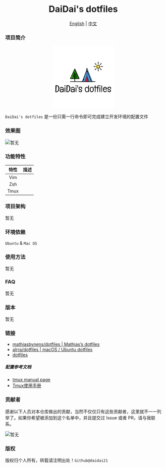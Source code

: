 <div align=center><h1>DaiDai's dotfiles</h1></div>

<center><a href="../README.md">English</a> | <a href="doc/README-cn.md">中文</a></center>

### 项目简介

<div align=center><img src="img/logo.png"/></div>

`DaiDai's dotfiles` 是一份只需一行命令即可完成建立开发环境的配置文件

### 效果图

![暂无]()

### 功能特性

| 特性 | 描述 |
| :-: | :-: |
| Vim |  |
| Zsh |  |
| Tmux |  |

### 项目架构

暂无

### 环境依赖

`Ubuntu` & `Mac OS`

### 使用方法

暂无

### FAQ

暂无

### 版本

暂无

### 链接

- [mathiasbynens/dotfiles | Mathias’s dotfiles](https://github.com/mathiasbynens/dotfiles)
- [alrra/dotfiles | macOS / Ubuntu dotfiles](https://github.com/alrra/dotfiles)
- [dotfiles](http://dotfiles.github.io/)
##### 配置参考文档

- [tmux manual page](http://man.openbsd.org/OpenBSD-current/man1/tmux.1#NAME)
- [Tmux使用手册](http://louiszhai.github.io/2017/09/30/tmux/#%E5%AF%BC%E8%AF%BB)


### 贡献者

感谢以下人员对本仓库做出的贡献，当然不仅仅只有这些贡献者，这里就不一一列举了。如果你希望被添加到这个名单中，并且提交过 Issue 或者 PR，请与我联系。

![暂无]()

### 版权

版权归个人所有，转载请注明出处！`Github@daidai21`
